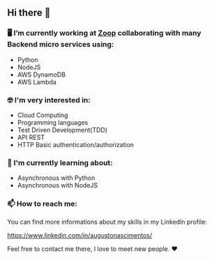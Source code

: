 ## Hi there 👋

### 🖥 I’m currently working at [Zoop](https://zoop.com.br) collaborating with many Backend micro services using:

- Python
- NodeJS
- AWS DynamoDB
- AWS Lambda

### 🤓 I'm very interested in:

- Cloud Computing 
- Programming languages
- Test Driven Development(TDD)
- API REST
- HTTP Basic authentication/authorization

### 🧐 I'm currently learning about:

- Asynchronous with Python
- Asynchronous with NodeJS

### 📫 How to reach me:

You can find more informations about my skills in my LinkedIn profile:

https://www.linkedin.com/in/augustonascimentos/

Feel free to contact me there, I love to meet new people. ❤️
